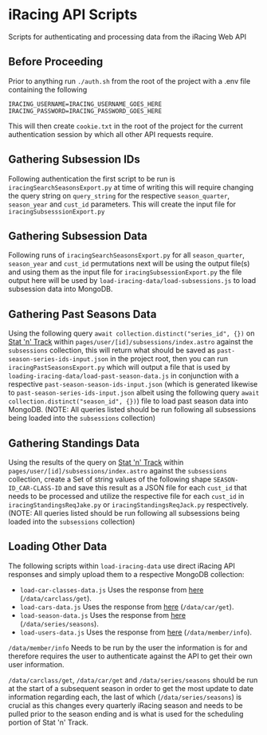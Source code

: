 # iRacing API Scripts

Scripts for authenticating and processing data from the iRacing Web API

## Before Proceeding

Prior to anything run `./auth.sh` from the root of the project with a .env file containing the following

`IRACING_USERNAME=IRACING_USERNAME_GOES_HERE`
`IRACING_PASSWORD=IRACING_PASSWORD_GOES_HERE`

This will then create `cookie.txt` in the root of the project for the current authentication session by which all other API requests require.

## Gathering Subsession IDs

Following authentication the first script to be run is `iracingSearchSeasonsExport.py` at time of writing this will require changing the query string on `query_string` for the respective `season_quarter`, `season_year` and `cust_id` parameters. This will create the input file for `iracingSubsesssionExport.py`

## Gathering Subsession Data

Following runs of `iracingSearchSeasonsExport.py` for all `season_quarter`, `season_year` and `cust_id` permutations next will be using the output file(s) and using them as the input file for `iracingSubsessionExport.py` the file output here will be used by `load-iracing-data/load-subsessions.js` to load subsession data into MongoDB.

## Gathering Past Seasons Data

Using the following query `await collection.distinct("series_id", {})` on [Stat 'n' Track](https://github.com/Shinsina/Stat-N-Track) within `pages/user/[id]/subsessions/index.astro` against the `subsessions` collection, this will return what should be saved as `past-season-series-ids-input.json` in the project root, then you can run `iracingPastSeasonsExport.py` which will output a file that is used by `loading-iracing-data/load-past-season-data.js` in conjunction with a respective `past-season-season-ids-input.json` (which is generated likewise to `past-season-series-ids-input.json` albeit using the following query `await collection.distinct("season_id", {})`) file to load past season data into MongoDB. (NOTE: All queries listed should be run following all subsessions being loaded into the `subsessions` collection)

## Gathering Standings Data

Using the results of the query on [Stat 'n' Track](https://github.com/Shinsina/Stat-N-Track) within `pages/user/[id]/subsessions/index.astro` against the `subsessions` collection, create a Set of string values of the following shape `SEASON-ID_CAR-CLASS-ID` and save this result as a JSON file for each `cust_id` that needs to be processed and utilize the respective file for each `cust_id` in `iracingStandingsReqJake.py` or `iracingStandingsReqJack.py` respectively. (NOTE: All queries listed should be run following all subsessions being loaded into the `subsessions` collection)

## Loading Other Data

The following scripts within `load-iracing-data` use direct iRacing API responses and simply upload them to a respective MongoDB collection:

- `load-car-classes-data.js` Uses the response from [here](https://members-ng.iracing.com/data/carclass/get) (`/data/carclass/get`).
- `load-cars-data.js` Uses the response from [here](https://members-ng.iracing.com/data/car/get) (`/data/car/get`).
- `load-season-data.js` Uses the response from [here](https://members-ng.iracing.com/data/series/seasons) (`/data/series/seasons`).
- `load-users-data.js` Uses the response from [here](https://members-ng.iracing.com/data/member/info) (`/data/member/info`).

`/data/member/info` Needs to be run by the user the information is for and therefore requires the user to authenticate against the API to get their own user information.

`/data/carclass/get`, `/data/car/get` and `/data/series/seasons` should be run at the start of a subsequent season in order to get the most update to date information regarding each, the last of which (`/data/series/seasons`) is crucial as this changes every quarterly iRacing season and needs to be pulled prior to the season ending and is what is used for the scheduling portion of Stat 'n' Track.
